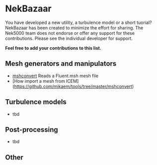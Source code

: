 # NekBazaar
You have developed a new utility, a turbulence model or a short tuorial?
NekBazaar has been created to minimize the effort for sharing. The Nek5000 team does not endorse or offer any support for these contributions. Please see the individual developer for support.

__Feel free to add your contributions to this list.__

## Mesh generators and manipulators
* [mshconvert](https://github.com/mikaem/tools/tree/master/mshconvert) Reads a Fluent.msh mesh file
* [How import a mesh from ICEM] (https://github.com/mikaem/tools/tree/master/mshconvert)

## Turbulence models
* tbd

## Post-processing
* tbd

## Other

